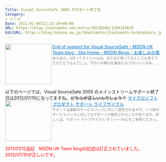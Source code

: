 ```yaml
---
Title: Visual SourceSafe 2005 のサポート終了日
Category:
- ツール
Date: 2011-01-04T21:23:39+09:00
URL: https://blog.jhashimoto.net/entry/20110104/1294143819
EditURL: https://blog.hatena.ne.jp/JHashimoto/jhashimoto.hatenadiary.jp/atom/entry/12921228815717258322
---
```


<a href="http://takepara.tumblr.com/post/2594250528/end-of-support-for-visual-sourcesafe-msdn-uk-team" target="_blank"><img class="alignleft" align="left" border="0" src="http://capture.heartrails.com/150x130/shadow?http://takepara.tumblr.com/post/2594250528/end-of-support-for-visual-sourcesafe-msdn-uk-team" alt="" width="150" height="130" /></a><a style="color:#0070C5;" href="http://takepara.tumblr.com/post/2594250528/end-of-support-for-visual-sourcesafe-msdn-uk-team" target="_blank">End of support for Visual SourceSafe - MSDN UK Team blog - Site Home - MSDN Blogs - お楽しみの素</a><a href="http://b.hatena.ne.jp/entry/http://takepara.tumblr.com/post/2594250528/end-of-support-for-visual-sourcesafe-msdn-uk-team" target="_blank"><img border="0" src="http://b.hatena.ne.jp/entry/image/http://takepara.tumblr.com/post/2594250528/end-of-support-for-visual-sourcesafe-msdn-uk-team" alt="" /></a><br><span style="color: #808080;font-size: 80%;">あらあら。4月ってすぐじゃんね。まだまだ使ってるところも多そうだけどどうなんでしょ。TFSへの移行を進めたほうがいいっすね。 ...</span><br style="clear:both;" />

以下のページでは、Visual SourceSafe 2005 のメインストリームサポート終了日は2012/07/10になってますね。<del datetime="2011-01-12T16:58:48+09:00">どちらが正しいんでしょう？</del>
<a href="http://support.microsoft.com/lifecycle/?LN=ja&c1=501" target="_blank"><img class="alignleft" align="left" border="0" src="http://capture.heartrails.com/150x130/shadow?http://support.microsoft.com/lifecycle/?LN=ja&c1=501" alt="" width="150" height="130" /></a><a style="color:#0070C5;" href="http://support.microsoft.com/lifecycle/?LN=ja&c1=501" target="_blank">マイクロソフト プロダクト サポート ライフサイクル</a><a href="http://b.hatena.ne.jp/entry/http://support.microsoft.com/lifecycle/?LN=ja&c1=501" target="_blank"><img border="0" src="http://b.hatena.ne.jp/entry/image/http://support.microsoft.com/lifecycle/?LN=ja&c1=501" alt="" /></a><br><span style="color: #808080;font-size: 80%;">サポートは最新のサービスパックに対して提供されますが、一つ前のサービスパックに対してもサポートが提供されることがあります。詳しくは、サポート ライフサイクル ポリシー FAQ をご参照ください。 ...</span><br style="clear:both;" />

<span style="color:#FF0000;">2011/01/12追記　MSDN UK Team blogの記述は訂正されていました。2012/07/10が正しいです。</span>
